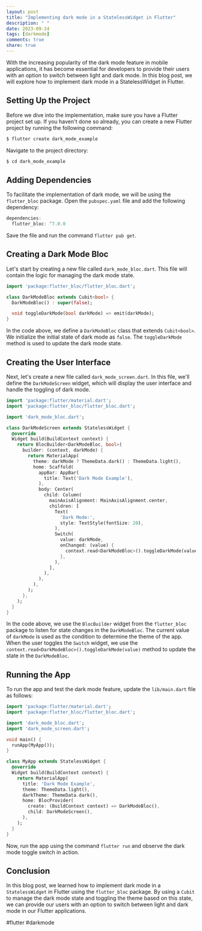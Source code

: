 ```yaml
---
layout: post
title: "Implementing dark mode in a StatelessWidget in Flutter"
description: " "
date: 2023-09-24
tags: [darkmode]
comments: true
share: true
---
```


With the increasing popularity of the dark mode feature in mobile applications, it has become essential for developers to provide their users with an option to switch between light and dark mode. In this blog post, we will explore how to implement dark mode in a StatelessWidget in Flutter.

## Setting Up the Project

Before we dive into the implementation, make sure you have a Flutter project set up. If you haven't done so already, you can create a new Flutter project by running the following command:

```dart
$ flutter create dark_mode_example
```

Navigate to the project directory:

```dart
$ cd dark_mode_example
```

## Adding Dependencies

To facilitate the implementation of dark mode, we will be using the `flutter_bloc` package. Open the `pubspec.yaml` file and add the following dependency:

```dart
dependencies:
  flutter_bloc: ^7.0.0
```

Save the file and run the command `flutter pub get`.

## Creating a Dark Mode Bloc

Let's start by creating a new file called `dark_mode_bloc.dart`. This file will contain the logic for managing the dark mode state.

```dart
import 'package:flutter_bloc/flutter_bloc.dart';

class DarkModeBloc extends Cubit<bool> {
  DarkModeBloc() : super(false);

  void toggleDarkMode(bool darkMode) => emit(darkMode);
}
```

In the code above, we define a `DarkModeBloc` class that extends `Cubit<bool>`. We initialize the initial state of dark mode as `false`. The `toggleDarkMode` method is used to update the dark mode state.

## Creating the User Interface

Next, let's create a new file called `dark_mode_screen.dart`. In this file, we'll define the `DarkModeScreen` widget, which will display the user interface and handle the toggling of dark mode.

```dart
import 'package:flutter/material.dart';
import 'package:flutter_bloc/flutter_bloc.dart';

import 'dark_mode_bloc.dart';

class DarkModeScreen extends StatelessWidget {
  @override
  Widget build(BuildContext context) {
    return BlocBuilder<DarkModeBloc, bool>(
      builder: (context, darkMode) {
        return MaterialApp(
          theme: darkMode ? ThemeData.dark() : ThemeData.light(),
          home: Scaffold(
            appBar: AppBar(
              title: Text('Dark Mode Example'),
            ),
            body: Center(
              child: Column(
                mainAxisAlignment: MainAxisAlignment.center,
                children: [
                  Text(
                    'Dark Mode:',
                    style: TextStyle(fontSize: 20),
                  ),
                  Switch(
                    value: darkMode,
                    onChanged: (value) {
                      context.read<DarkModeBloc>().toggleDarkMode(value);
                    },
                  ),
                ],
              ),
            ),
          ),
        );
      },
    );
  }
}
```

In the code above, we use the `BlocBuilder` widget from the `flutter_bloc` package to listen for state changes in the `DarkModeBloc`.  The current value of `darkMode` is used as the condition to determine the theme of the app. When the user toggles the `Switch` widget, we use the `context.read<DarkModeBloc>().toggleDarkMode(value)` method to update the state in the `DarkModeBloc`.

## Running the App

To run the app and test the dark mode feature, update the `lib/main.dart` file as follows:

```dart
import 'package:flutter/material.dart';
import 'package:flutter_bloc/flutter_bloc.dart';

import 'dark_mode_bloc.dart';
import 'dark_mode_screen.dart';

void main() {
  runApp(MyApp());
}

class MyApp extends StatelessWidget {
  @override
  Widget build(BuildContext context) {
    return MaterialApp(
      title: 'Dark Mode Example',
      theme: ThemeData.light(),
      darkTheme: ThemeData.dark(),
      home: BlocProvider(
        create: (BuildContext context) => DarkModeBloc(),
        child: DarkModeScreen(),
      ),
    );
  }
}
```

Now, run the app using the command `flutter run` and observe the dark mode toggle switch in action.

## Conclusion

In this blog post, we learned how to implement dark mode in a `StatelessWidget` in Flutter using the `flutter_bloc` package. By using a `Cubit` to manage the dark mode state and toggling the theme based on this state, we can provide our users with an option to switch between light and dark mode in our Flutter applications.

#flutter #darkmode